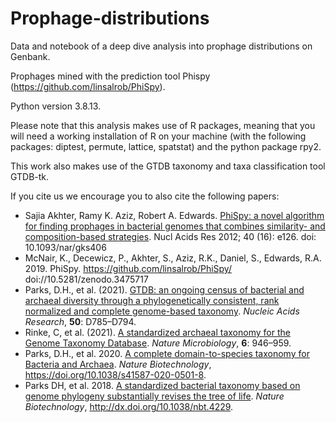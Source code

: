 # Prophage-distributions
Data and notebook of a deep dive analysis into prophage distributions on Genbank.

Prophages mined with the prediction tool Phispy (https://github.com/linsalrob/PhiSpy).

Python version 3.8.13.

Please note that this analysis makes use of R packages, meaning that you will need a working installation of R on your machine (with the following packages: diptest, permute, lattice, spatstat) and the python package rpy2.

This work also makes use of the GTDB taxonomy and taxa classification tool GTDB-tk. 

If you cite us we encourage you to also cite the following papers:
* Sajia Akhter, Ramy K. Aziz, Robert A. Edwards. [PhiSpy: a novel algorithm for finding prophages in bacterial genomes that combines similarity- and composition-based strategies](https://academic.oup.com/nar/article/40/16/e126/1027055/PhiSpy-a-novel-algorithm-for-finding-prophages-in). Nucl Acids Res 2012; 40 (16): e126. doi: 10.1093/nar/gks406 
* McNair, K., Decewicz, P., Akhter, S., Aziz, R.K., Daniel, S., Edwards, R.A. 2019. PhiSpy. https://github.com/linsalrob/PhiSpy/ doi://10.5281/zenodo.3475717
* Parks, D.H., et al. (2021). [GTDB: an ongoing census of bacterial and archaeal diversity through a phylogenetically consistent, rank normalized and complete genome-based taxonomy](https://academic.oup.com/nar/advance-article/doi/10.1093/nar/gkab776/6370255). <i>Nucleic Acids Research</i>, <b>50</b>: D785–D794.
* Rinke, C, et al. (2021). [A standardized archaeal taxonomy for the Genome Taxonomy Database](https://www.nature.com/articles/s41564-021-00918-8). <i>Nature Microbiology</i>, <b>6</b>: 946–959.
* Parks, D.H., et al. 2020. [A complete domain-to-species taxonomy for Bacteria and Archaea](https://rdcu.be/b3OI7). <i>Nature Biotechnology</i>, https://doi.org/10.1038/s41587-020-0501-8.
* Parks DH, et al. 2018. [A standardized bacterial taxonomy based on genome phylogeny substantially revises the tree of life](https://www.nature.com/articles/nbt.4229). <i>Nature Biotechnology</i>, http://dx.doi.org/10.1038/nbt.4229.
